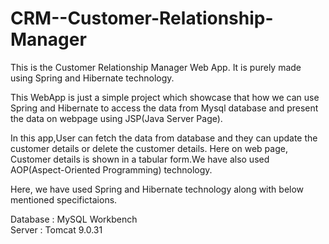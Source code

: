 # CRM--Customer-Relationship-Manager

This is the Customer Relationship Manager Web App. It is purely made using Spring and Hibernate technology.

This WebApp is just a simple project which showcase that how we can use Spring and Hibernate to access the data from Mysql database and present the data on webpage using JSP(Java Server Page).

In this app,User can fetch the data from database and they can update the customer details or delete the customer details. Here on web page, Customer details is shown in a tabular form.We have also used AOP(Aspect-Oriented Programming) technology.

Here, we have used Spring and Hibernate technology along with below mentioned specifictaions.

Database : MySQL Workbench  
Server : Tomcat 9.0.31
